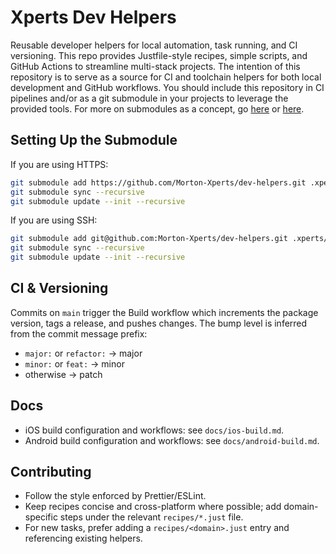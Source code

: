 # Xperts Dev Helpers

Reusable developer helpers for local automation, task running, and CI versioning. This repo provides Justfile-style 
recipes, simple scripts, and GitHub Actions to streamline multi-stack projects.  The intention of this repository is to
serve as a source for CI and toolchain helpers for both local development and GitHub workflows.  You should include this
repository in CI pipelines and/or as a git submodule in your projects to leverage the provided tools.  For more on 
submodules as a concept, go [here](https://git-scm.com/book/en/v2/Git-Tools-Submodules) or [here](https://gist.github.com/gitaarik/8735255).

## Setting Up the Submodule

If you are using HTTPS:
```bash
git submodule add https://github.com/Morton-Xperts/dev-helpers.git .xperts/dev-helpers
git submodule sync --recursive
git submodule update --init --recursive
```

If you are using SSH:
```bash
git submodule add git@github.com:Morton-Xperts/dev-helpers.git .xperts/dev-helpers
git submodule sync --recursive
git submodule update --init --recursive
```

## CI & Versioning
Commits on `main` trigger the Build workflow which increments the package version, tags a release, and pushes changes. 
The bump level is inferred from the commit message prefix:
- `major:` or `refactor:` → major
- `minor:` or `feat:` → minor
- otherwise → patch

## Docs
- iOS build configuration and workflows: see `docs/ios-build.md`.
- Android build configuration and workflows: see `docs/android-build.md`.

## Contributing
- Follow the style enforced by Prettier/ESLint.
- Keep recipes concise and cross-platform where possible; add domain-specific steps under the relevant `recipes/*.just` file.
- For new tasks, prefer adding a `recipes/<domain>.just` entry and referencing existing helpers.
